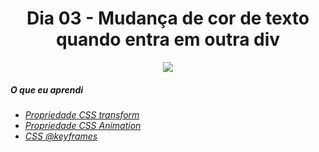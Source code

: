 <h1 align= "center">
Dia 03 - Mudança de cor de texto quando entra em outra div <a name="id03"></a>
</h1>


<p align = "center">
  <img src = "https://lh3.googleusercontent.com/mgITzp7Ae0IShEmPd0zKtEgJqBWZgkW65NhHdQFLcxh71-FzSbaoaAm4_dPdsLDgBTebb4leWQLUsgrLSt5P9PmGETZ-yNN4mR53c0-2m6h_QuJ1sdOq7z6JZT3X6zSsFdM9l9Ei4zomqvizpCRiS38LUTF6Mo_JqwnwqEVlLgAXwJRAtmETDrJnZOfp6hJZDgLvX1ACGW8LI4JJzJLaPiGiaA7OMYnkq-1MU0IZi_xqBjmjxVLK1QJuw3hPsv5szZmT0zJfEdEQS4m9k0XWc7usRmUOMSUxWqKoyVahvzIzQCbohFa7Q_0Eu2Zv8FzX-txJioGJuCq01PUbjpXiBrZQ8A-2Mkm7KiZ6DTRYtwvC6H_BE59xjOeoQK5dJu8fto98ZLLyZuNdAR1uEEBOcMDiNaSpg2meTEecEnu5Z4Ln-f7IOyYyZv_iiIMPHllbN5IMcpqQcp2ZYbSUHGCy_LpoKUXxSPMp21ryd49dQdTQBZYZiBYcEcDr1WlO-r4IWZUPppwDAJSdZTExEGAqATlhm5byV56Ohx4hnO95Lj4Ju_iQHZMeWj1WxeTI0_lQbAtZKAkseAweP9oafoQiDyIwofBAxekVl4qB1Esqt2EU3kwCdz4qHY0kqEIUCHUKIP2SS3e6256krJjgp2VeHDc6YFdK07QiYEOnNFkbihZWZntRbYXNz3ixrw7S=w1440-h810-no?authuser=0"
</p>

##### O que eu aprendi

* *[Propriedade CSS transform](https://www.w3schools.com/cssref/css3_pr_transform.asp)*
* *[Propriedade CSS Animation](https://www.w3schools.com/css/css3_animations.asp)*
* *[CSS @keyframes](https://www.w3schools.com/cssref/css3_pr_animation-keyframes.asp)*

